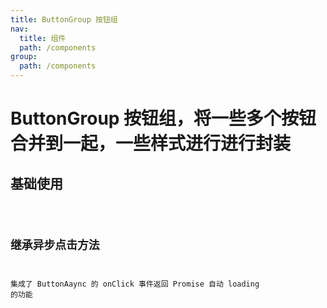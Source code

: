 ```yaml
---
title: ButtonGroup 按钮组
nav:
  title: 组件
  path: /components
group:
  path: /components
---
```


# ButtonGroup 按钮组，将一些多个按钮合并到一起，一些样式进行进行封装

## 基础使用

<code src="./demos/index.tsx" />

## 继承异步点击方法

集成了 ButtonAaync 的 onClick 事件返回 Promise 自动 loading 的功能

<code src="./demos/autoLoading.tsx" />

<API></API>
